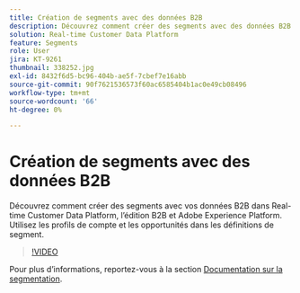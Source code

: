 ```yaml
---
title: Création de segments avec des données B2B
description: Découvrez comment créer des segments avec des données B2B.
solution: Real-time Customer Data Platform
feature: Segments
role: User
jira: KT-9261
thumbnail: 338252.jpg
exl-id: 8432f6d5-bc96-404b-ae5f-7cbef7e16abb
source-git-commit: 90f7621536573f60ac6585404b1ac0e49cb08496
workflow-type: tm+mt
source-wordcount: '66'
ht-degree: 0%

---
```


# Création de segments avec des données B2B

Découvrez comment créer des segments avec vos données B2B dans Real-time Customer Data Platform, l’édition B2B et Adobe Experience Platform. Utilisez les profils de compte et les opportunités dans les définitions de segment.

>[!VIDEO](https://video.tv.adobe.com/v/338252?quality=12&learn=on)

Pour plus d’informations, reportez-vous à la section [Documentation sur la segmentation](https://experienceleague.adobe.com/docs/experience-platform/rtcdp/profile/profile-browse.html).
